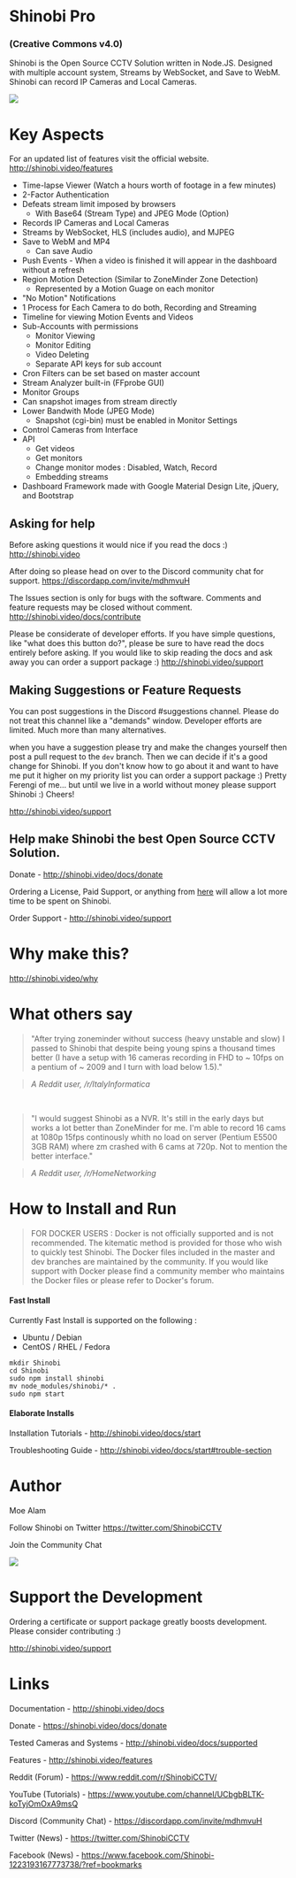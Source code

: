 # Shinobi Pro 
### (Creative Commons v4.0)

Shinobi is the Open Source CCTV Solution written in Node.JS. Designed with multiple account system, Streams by WebSocket, and Save to WebM. Shinobi can record IP Cameras and Local Cameras.

<a href="http://shinobi.video/gallery"><img src="https://github.com/ShinobiCCTV/Shinobi/blob/master/web/libs/img/demo.jpg?raw=true"></a>

# Key Aspects

For an updated list of features visit the official website. http://shinobi.video/features

- Time-lapse Viewer (Watch a hours worth of footage in a few minutes)
- 2-Factor Authentication
- Defeats stream limit imposed by browsers
  - With Base64 (Stream Type) and JPEG Mode (Option)
- Records IP Cameras and Local Cameras
- Streams by WebSocket, HLS (includes audio), and MJPEG
- Save to WebM and MP4
  - Can save Audio
- Push Events - When a video is finished it will appear in the dashboard without a refresh
- Region Motion Detection (Similar to ZoneMinder Zone Detection)
  - Represented by a Motion Guage on each monitor
- "No Motion" Notifications
- 1 Process for Each Camera to do both, Recording and Streaming
- Timeline for viewing Motion Events and Videos
- Sub-Accounts with permissions
  - Monitor Viewing
  - Monitor Editing
  - Video Deleting
  - Separate API keys for sub account
- Cron Filters can be set based on master account
- Stream Analyzer built-in (FFprobe GUI)
- Monitor Groups
- Can snapshot images from stream directly
- Lower Bandwith Mode (JPEG Mode)
  - Snapshot (cgi-bin) must be enabled in Monitor Settings
- Control Cameras from Interface
- API
  - Get videos
  - Get monitors
  - Change monitor modes : Disabled, Watch, Record
  - Embedding streams
- Dashboard Framework made with Google Material Design Lite, jQuery, and Bootstrap

## Asking for help

Before asking questions it would nice if you read the docs :) http://shinobi.video

After doing so please head on over to the Discord community chat for support. https://discordapp.com/invite/mdhmvuH

The Issues section is only for bugs with the software. Comments and feature requests may be closed without comment. http://shinobi.video/docs/contribute

Please be considerate of developer efforts. If you have simple questions, like "what does this button do?", please be sure to have read the docs entirely before asking. If you would like to skip reading the docs and ask away you can order a support package :) http://shinobi.video/support

## Making Suggestions or Feature Requests

You can post suggestions in the Discord #suggestions channel. Please do not treat this channel like a "demands" window. Developer efforts are limited. Much more than many alternatives.

when you have a suggestion please try and make the changes yourself then post a pull request to the `dev` branch. Then we can decide if it's a good change for Shinobi. If you don't know how to go about it and want to have me put it higher on my priority list you can order a support package :) Pretty Ferengi of me... but until we live in a world without money please support Shinobi :) Cheers!

http://shinobi.video/support

## Help make Shinobi the best Open Source CCTV Solution.
Donate - http://shinobi.video/docs/donate

Ordering a License, Paid Support, or anything from <a href="//camera.observer">here</a> will allow a lot more time to be spent on Shinobi.

Order Support - http://shinobi.video/support

# Why make this?

http://shinobi.video/why

# What others say

> "After trying zoneminder without success (heavy unstable and slow) I passed to Shinobi that despite being young spins a thousand times better (I have a setup with 16 cameras recording in FHD to ~ 10fps on a pentium of ~ 2009 and I turn with load below 1.5)."

> *A Reddit user, /r/ItalyInformatica*

&nbsp;

> "I would suggest Shinobi as a NVR. It's still in the early days but works a lot better than ZoneMinder for me. I'm able to record 16 cams at 1080p 15fps continously whith no load on server (Pentium E5500 3GB RAM) where zm crashed with 6 cams at 720p. Not to mention the better interface."

> *A Reddit user, /r/HomeNetworking*

# How to Install and Run

> FOR DOCKER USERS : Docker is not officially supported and is not recommended. The kitematic method is provided for those who wish to quickly test Shinobi. The Docker files included in the master and dev branches are maintained by the community. If you would like support with Docker please find a community member who maintains the Docker files or please refer to Docker's forum.

#### Fast Install

Currently Fast Install is supported on the following :

- Ubuntu / Debian
- CentOS / RHEL / Fedora

```
mkdir Shinobi
cd Shinobi
sudo npm install shinobi
mv node_modules/shinobi/* .
sudo npm start
```

#### Elaborate Installs

Installation Tutorials - http://shinobi.video/docs/start

Troubleshooting Guide - http://shinobi.video/docs/start#trouble-section

# Author

Moe Alam

Follow Shinobi on Twitter https://twitter.com/ShinobiCCTV

Join the Community Chat

<a title="Find me on Discord, Get an Invite" href="https://discordapp.com/invite/mdhmvuH"><img src="https://cdn-images-1.medium.com/max/115/1*OoXboCzk0gYvTNwNnV4S9A@2x.png"></a>

# Support the Development

Ordering a certificate or support package greatly boosts development. Please consider contributing :)

http://shinobi.video/support

# Links

Documentation - http://shinobi.video/docs

Donate - https://shinobi.video/docs/donate

Tested Cameras and Systems - http://shinobi.video/docs/supported

Features - http://shinobi.video/features

Reddit (Forum) - https://www.reddit.com/r/ShinobiCCTV/

YouTube (Tutorials) - https://www.youtube.com/channel/UCbgbBLTK-koTyjOmOxA9msQ

Discord (Community Chat) - https://discordapp.com/invite/mdhmvuH

Twitter (News) - https://twitter.com/ShinobiCCTV

Facebook (News) - https://www.facebook.com/Shinobi-1223193167773738/?ref=bookmarks